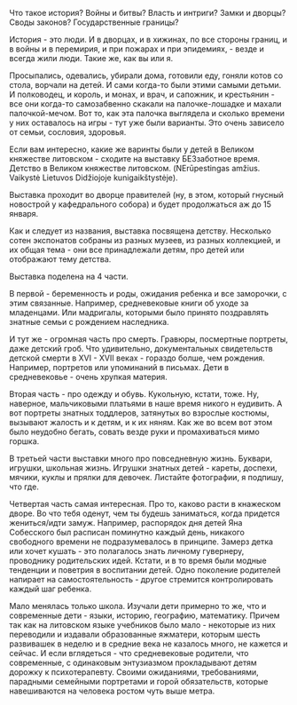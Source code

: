 Что такое история? Войны и битвы? Власть и интриги? Замки и дворцы? Своды законов? Государственные границы? 

История - это люди. И в дворцах, и в хижинах, по все стороны границ, и в войны и в перемирия, и при пожарах и при эпидемиях, - везде и всегда жили люди. Такие же, как вы или я.

Просыпались, одевались, убирали дома, готовили еду, гоняли котов со стола, ворчали на детей. И сами когда-то были этими самыми детьми. И полководец, и король, и монах, и врач, и сапожник, и крестьянин - все они когда-то самозабвенно скакали на палочке-лошадке и махали палочкой-мечом.  Вот то, как эта палочка выглядела и сколько времени у них оставалось на игры - тут уже были варианты. Это очень зависело от семьи, сословия, здоровья. 

Если вам интересно, какие же варинты были у детей в Великом княжестве литовском - сходите на выставку БЕЗзаботное время. Детство в Великом княжестве литовском. (NErūpestingas amžius. Vaikystė Lietuvos Didžiojoje kunigaikštystėje).

Выставка проходит во дворце правителей (ну, в этом, который гнусный новострой у кафедрального собора) и будет продолжаться аж до 15 января.

Как и следует из названия, выставка посвящена детству. Несколько сотен экспонатов собраны из разных музеев, из разных коллекцией, и их общая тема - они все принадлежали детям, про детей или отображают тему детства.

Выставка поделена на 4 части.

В первой - беременность и роды, ожидания ребенка и все заморочки, с этим связанные. Например, средневековые книги об уходе за младенцами. Или мадригалы, которыми было принято поздравлять знатные семьи с рождением наследника.

И тут же - огромная часть про смерть. Гравюры, посмертные портреты, даже детский гроб. Что удивительно, документальных свидетельств детской смерти в XVI - XVII веках - гораздо болше, чем рождения. Например, портретов или упоминаний в письмах. Дети в средневековье - очень хрупкая материя.

Вторая часть - про одежду и обувь. Кукольную, кстати, тоже. Ну, наверное, мальчиковыми платьями в наше время никого н еудивить. А вот портреты знатных тоддлеров, затянутых во взрослые костюмы, вызывают жалость и к детям, и к их няням. Как же во всем вот этом было неудобно бегать, совать везде руки и промахиваться мимо горшка.

В третьей части выставки много про повседневную жизнь. Буквари, игрушки, школьная жизнь. Игрушки знатных детей - кареты, доспехи, мячики, куклы и прялки для девочек. Листайте фотографии, я подпишу, что где.

Четвертая часть самая интересная. Про то, каково расти в кнажеском дворе. Во что тебя оденут, чем ты будешь заниматься, когда придется жениться/идти замуж. Например, распорядок дня детей Яна Собесского был расписан поминутно каждый день, никакого свободного времени не подразумевалось в принципе. Замерз детка или хочет кушать - это полагалось знать личному гувернеру, проводнику родительских идей. Кстати, и в то время были модные тенденции и поветрия в воспитании детей. Одно поколение родителей напирает на самостоятельность - другое стремится контролировать каждый шаг ребенка.

Мало менялась только школа. Изучали дети примерно то же, что и современные дети - языки, историю, географию, математику. Причем так как на литовском языке учебников было мало - некоторые из них переводили и издавали образованные яжматери, которым шесть развивашек в неделю и в средние века не казалось много, не кажется и сейчас. И если вглядеться - что средневековые родители, что современные, с одинаковым энтузиазмом прокладывают детям дорожку к психотерапевту. Своими ожиданиями, требованиями, парадными семейными портретами и горой обязательств, которые навешиваются на человека ростом чуть выше метра.

